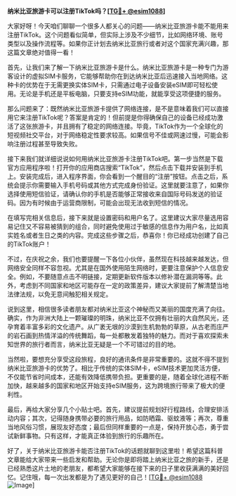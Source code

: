 **纳米比亚旅游卡可以注册TikTok吗？[[TG💪+ @esim1088](https://t.me/s/esim1088)]**

大家好呀！今天咱们聊聊一个很多人都关心的问题——纳米比亚旅游卡能不能用来注册TikTok。这个问题看似简单，但实际上涉及不少细节，比如网络环境、账号类型以及操作流程等。如果你正计划去纳米比亚旅行或者对这个国家充满兴趣，那这篇文章绝对值得一看！

首先，让我们来了解一下纳米比亚旅游卡是什么。纳米比亚旅游卡是一种专门为游客设计的虚拟SIM卡服务，它能够帮助你在到达纳米比亚后迅速接入当地网络。这种卡的优势在于无需更换实体SIM卡，只需通过电子设备安装eSIM即可轻松使用。无论是手机还是平板电脑，只要支持eSIM功能，就能享受这项便捷的服务。

那么问题来了：既然纳米比亚旅游卡提供了网络连接，是不是意味着我们可以直接用它来注册TikTok呢？答案是肯定的！但前提是你得确保自己的设备已经成功激活了这张旅游卡，并且拥有了稳定的网络连接。毕竟，TikTok作为一个全球化的短视频社交平台，对于网络稳定性要求较高。如果信号不佳或网速过慢，可能会影响注册过程甚至导致失败。

接下来我们就详细说说如何用纳米比亚旅游卡注册TikTok吧。第一步当然是下载官方应用程序啦！打开你的应用商店搜索“TikTok”，然后点击下载并安装到手机上。安装完成后，进入程序界面，你会看到一个醒目的“注册”按钮。点击之后，系统会提示你需要输入手机号码或其他方式完成身份验证。这里就要注意了，如果你选择使用短信验证，请确认你的手机是否能够正常接收来自国际号码发送的验证码。因为有时候由于运营商限制，可能会出现无法收到短信的情况。

在填写完相关信息后，接下来就是设置密码和用户名了。这里建议大家尽量选用容易记住又不容易被猜到的组合，同时避免使用过于敏感的信息作为用户名，比如真实姓名或者生日之类的内容。完成这些步骤之后，恭喜你！你已经成功创建了自己的TikTok账户！

不过，在庆祝之余，我们也要提醒一下各位小伙伴，虽然现在科技越来越发达，但网络安全同样不容忽视。尤其是在国外使用陌生网络时，更要注意保护个人信息安全。例如，不要随意点击不明链接，定期更新软件版本以修补潜在漏洞等等。此外，考虑到不同国家和地区可能存在一定的政策差异，建议大家提前了解清楚当地法律法规，以免无意间触犯相关规定。

说到这里，相信很多读者朋友都对纳米比亚这个神秘而又美丽的国度充满了向往。确实，作为非洲大陆上一颗璀璨的明珠，纳米比亚不仅拥有壮丽的大自然风光，还孕育着丰富多彩的文化遗产。从广袤无垠的沙漠到生机勃勃的草原，从古老而庄严的岩石画到热情洋溢的传统舞蹈，每一处都散发着独特的魅力。而对于喜欢探索未知世界的旅行者而言，纳米比亚无疑是一个不可错过的目的地。

当然啦，要想充分享受这段旅程，良好的通讯条件是非常重要的。这就不得不提到纳米比亚旅游卡的优势了。相比于传统的实体SIM卡，eSIM技术更加灵活方便，不仅能节省时间成本，还能有效降低携带负担。更重要的是，随着全球化进程不断加快，越来越多的国家和地区开始支持eSIM服务，这为跨境旅行带来了极大的便利性。

最后，再给大家分享几个小贴士吧。首先，建议提前规划好行程路线，合理安排活动内容；其次，记得随身携带必要的旅行用品，如防晒霜、驱蚊液等；再次，尊重当地风俗习惯，展现友好态度；最后但同样重要的一点是，保持开放心态，勇于尝试新鲜事物。只有这样，才能真正体验到旅行的乐趣所在。

好了，关于纳米比亚旅游卡能否注册TikTok的话题就聊到这里啦！希望这篇科普文章能给大家带来一些启发和帮助。无论你是即将踏上纳米比亚之旅的新手，还是已经熟悉这片土地的老朋友，都希望大家能够在接下来的日子里收获满满的美好回忆。记住哦，每一次出发都是为了遇见更好的自己！[[TG💪+ @esim1088](https://t.me/s/esim1088) ![Image](https://i.postimg.cc/4NQfJmqS/Snipaste-2025-05-13-00-14-12.png)]